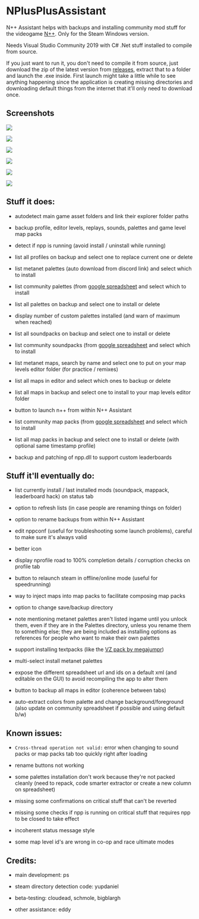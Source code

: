 # NPlusPlusAssistant

N++ Assistant helps with backups and installing community mod stuff for the videogame [N++](https://store.steampowered.com/app/230270/N_NPLUSPLUS/). Only for the Steam Windows version.

Needs Visual Studio Community 2019 with C# .Net stuff installed to compile from source.

If you just want to run it, you don't need to compile it from source, just download the zip of the latest version from [releases](https://github.com/psenough/NPlusPlusAssistant/releases), extract that to a folder and launch the .exe inside. First launch might take a little while to see anything happening since the application is creating missing directories and downloading default things from the internet that it'll only need to download once.

## Screenshots

![](screen01.jpg)

![](screen02.jpg)

![](screen03.jpg)

![](screen04.jpg)

![](screen05.jpg)

![](screen06.jpg)

## Stuff it does:

* autodetect main game asset folders and link their explorer folder paths

* backup profile, editor levels, replays, sounds, palettes and game level map packs

* detect if npp is running (avoid install / uninstall while running)

* list all profiles on backup and select one to replace current one or delete

* list metanet palettes (auto download from discord link) and select which to install

* list community palettes (from [google spreadsheet](https://docs.google.com/spreadsheets/d/1I2f87Qhfs6rxzZq5dQRDbLKYyaGLqTdCkLqfNfrw1Mk/edit#gid=0]) and select which to install

* list all palettes on backup and select one to install or delete

* display number of custom palettes installed (and warn of maximum when reached)

* list all soundpacks on backup and select one to install or delete

* list community soundpacks (from [google spreadsheet](https://docs.google.com/spreadsheets/d/18PshamVuDNyH396a7U3YDFQmCw18s4gIVZ_WrFODRd4/edit#gid=0]) and select which to install

* list metanet maps, search by name and select one to put on your map levels editor folder (for practice / remixes)

* list all maps in editor and select which ones to backup or delete

* list all maps in backup and select one to install to your map levels editor folder

* button to launch n++ from within N++ Assistant

* list community map packs (from [google spreadsheet](https://docs.google.com/spreadsheets/d/18PshamVuDNyH396a7U3YDFQmCw18s4gIVZ_WrFODRd4/edit#gid=1470738075]) and select which to install

* list all map packs in backup and select one to install or delete (with optional same timestamp profile)

* backup and patching of npp.dll to support custom leaderboards

## Stuff it'll eventually do:

* list currently install / last installed mods (soundpack, mappack, leaderboard hack) on status tab

* option to refresh lists (in case people are renaming things on folder)

* option to rename backups from within N++ Assistant

* edit nppconf (useful for troubleshooting some launch problems), careful to make sure it's always valid

* better icon

* display nprofile road to 100% completion details / corruption checks on profile tab

* button to relaunch steam in offline/online mode (useful for speedrunning)

* way to inject maps into map packs to facilitate composing map packs

* option to change save/backup directory

* note mentioning metanet palettes aren't listed ingame until you unlock them, even if they are in the Palettes directory, unless you rename them to something else; they are being included as installing options as references for people who want to make their own palettes

* support installing textpacks (like the [VZ pack by megajumpr](https://docs.google.com/spreadsheets/d/18PshamVuDNyH396a7U3YDFQmCw18s4gIVZ_WrFODRd4/edit#gid=1000190067))

* multi-select install metanet palettes

* expose the different spreadsheet url and ids on a default xml (and editable on the GUI) to avoid recompiling the app to alter them

* button to backup all maps in editor (coherence between tabs)

* auto-extract colors from palette and change background/foreground (also update on community spreadsheet if possible and using default b/w)

## Known issues:

* `Cross-thread operation not valid:` error when changing to sound packs or map packs tab too quickly right after loading

* rename buttons not working

* some palettes installation don't work because they're not packed cleanly (need to repack, code smarter extractor or create a new column on spreadsheet)

* missing some confirmations on critical stuff that can't be reverted

* missing some checks if npp is running on critical stuff that requires npp to be closed to take effect

* incoherent status message style

* some map level id's are wrong in co-op and race ultimate modes

## Credits:

* main development: ps

* steam directory detection code: yupdaniel

* beta-testing: cloudead, schmole, bigblargh

* other assistance: eddy
